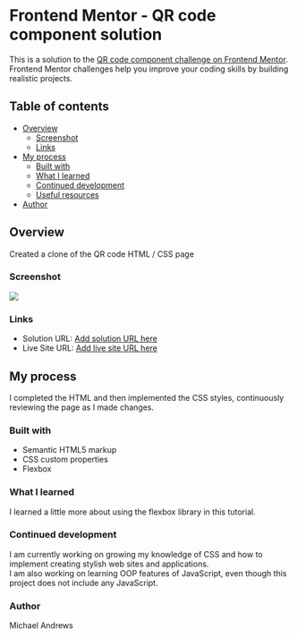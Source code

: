 # Frontend Mentor - QR code component solution

This is a solution to the [QR code component challenge on Frontend Mentor](https://www.frontendmentor.io/challenges/qr-code-component-iux_sIO_H). Frontend Mentor challenges help you improve your coding skills by building realistic projects.

## Table of contents

- [Overview](#overview)
  - [Screenshot](#screenshot)
  - [Links](#links)
- [My process](#my-process)
  - [Built with](#built-with)
  - [What I learned](#what-i-learned)
  - [Continued development](#continued-development)
  - [Useful resources](#useful-resources)
- [Author](#author)

## Overview
Created a clone of the QR code HTML / CSS page

### Screenshot

![](./images/QRscreenshot.jpg.png)


### Links

- Solution URL: [Add solution URL here](https://your-solution-url.com)
- Live Site URL: [Add live site URL here](https://your-live-site-url.com)

## My process

I completed the HTML and then implemented the CSS styles, continuously reviewing the page as I made changes.

### Built with
- Semantic HTML5 markup
- CSS custom properties
- Flexbox

### What I learned
I learned a little more about using the flexbox library in this tutorial.

### Continued development
I am currently working on growing my knowledge of CSS and how to implement creating stylish web sites and applications.  
I am also working on learning OOP features of JavaScript, even though this project does not include any JavaScript.

### Author
Michael Andrews
